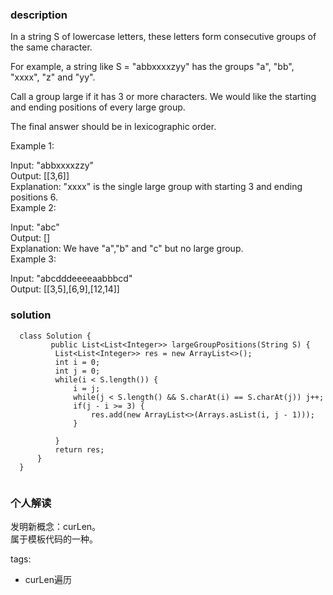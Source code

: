 ### description    
  In a string S of lowercase letters, these letters form consecutive groups of the same character.  
    
  For example, a string like S = "abbxxxxzyy" has the groups "a", "bb", "xxxx", "z" and "yy".  
    
  Call a group large if it has 3 or more characters.  We would like the starting and ending positions of every large group.  
    
  The final answer should be in lexicographic order.  
    
     
    
  Example 1:  
    
  Input: "abbxxxxzzy"  
  Output: [[3,6]]  
  Explanation: "xxxx" is the single large group with starting  3 and ending positions 6.  
  Example 2:  
    
  Input: "abc"  
  Output: []  
  Explanation: We have "a","b" and "c" but no large group.  
  Example 3:  
    
  Input: "abcdddeeeeaabbbcd"  
  Output: [[3,5],[6,9],[12,14]]  
    
    
### solution    
```    
  class Solution {  
         public List<List<Integer>> largeGroupPositions(String S) {  
          List<List<Integer>> res = new ArrayList<>();  
          int i = 0;  
          int j = 0;  
          while(i < S.length()) {  
              i = j;  
              while(j < S.length() && S.charAt(i) == S.charAt(j)) j++;  
              if(j - i >= 3) {  
                  res.add(new ArrayList<>(Arrays.asList(i, j - 1)));  
              }  
    
          }  
          return res;  
      }  
  }  
    
```    
    
### 个人解读    
  发明新概念：curLen。  
  属于模板代码的一种。  
    
tags:    
  -  curLen遍历  
